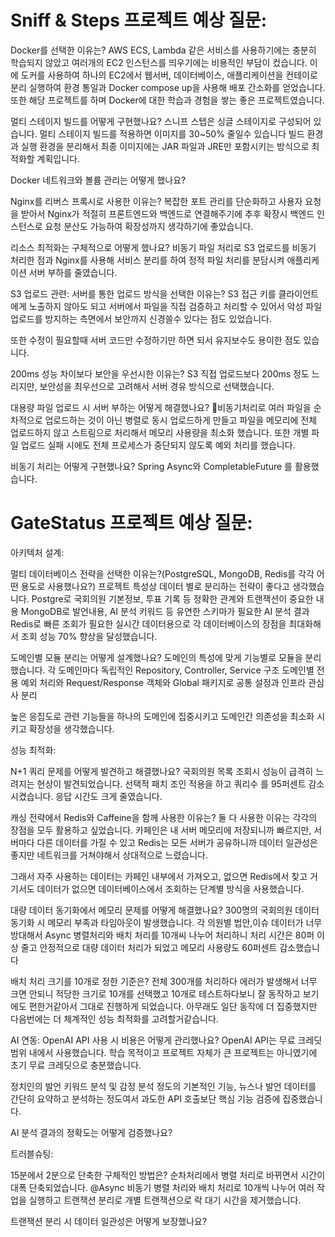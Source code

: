 # Sniff & Steps 프로젝트 예상 질문:

Docker를 선택한 이유는?
AWS ECS, Lambda 같은 서비스를 사용하기에는 충분히 학습되지 않았고
여러개의 EC2 인스턴스를 띄우기에는 비용적인 부담이 컸습니다.
이에 도커를 사용하여 하나의 EC2에서 웹서버, 데이터베이스, 애플리케이션을 컨테이로 분리 실행하여
환경 통일과 Docker compose up을 사용해 배포 간소화를 얻었습니다.
또한 해당 프로젝트를 하며 Docker에 대한 학습과 경험을 쌓는 좋은 프로젝트였습니다.


멀티 스테이지 빌드를 어떻게 구현했나요?
스니프 스텝은 싱글 스테이지로 구성되어 있습니다.
멀티 스테이지 빌드를 적용하면 이미지를 30~50% 줄일수 있습니다
빌드 환경과 실행 환경을 분리해서 최종 이미지에는 JAR 파일과 JRE만 포함시키는 방식으로 최적화할 계획입니다.


Docker 네트워크와 볼륨 관리는 어떻게 했나요?

Nginx를 리버스 프록시로 사용한 이유는?
복잡한 포트 관리를 단순화하고 사용자 요청을 받아서 Nginx가 적절히 프론트엔드와 백엔드로 연결해주기에 
추후 확장시 백엔드 인스턴스로 요청 분산도 가능하여 확장성까지 생각하기에 좋았습니다.


리소스 최적화는 구체적으로 어떻게 했나요?
비동기 파일 처리로 S3 업로드를 비동기 처리한 점과 Nginx를 사용해 서비스 분리를 하여 정적 파일 처리를 분담시켜 애플리케이션 서버 부하를 줄였습니다.

S3 업로드 관련:
서버를 통한 업로드 방식을 선택한 이유는?
S3 접근 키를 클라이언트에게 노출하지 않아도 되고 서버에서 파일을 직접 검증하고 처리할 수 있어서 악성 파일 업로드를 방지하는 측면에서
보안까지 신경쓸수 있다는 점도 있었습니다.

또한 수정이 필요할때 서버 코드만 수정하기만 하면 되서 유지보수도 용이한 점도 있습니다.

200ms 성능 차이보다 보안을 우선시한 이유는?
S3 직접 업로드보다 200ms 정도 느리지만, 보안성을 최우선으로 고려해서 서버 경유 방식으로 선택했습니다.

대용량 파일 업로드 시 서버 부하는 어떻게 해결했나요?
비동기처리로 여러 파일을 순차적으로 업로드하는 것이 아닌 병렬로 동시 업로드하게 만들고
파일을 메모리에 전체 업로드하지 않고 스트림으로 처리해서 메모리 사용량을 최소화 했습니다.
또한 개별 파일 업로드 실패 시에도 전체 프로세스가 중단되지 않도록 예외 처리를 했습니다.

비동기 처리는 어떻게 구현했나요?
Spring Async와 CompletableFuture 를 활용했습니다.


# GateStatus 프로젝트 예상 질문:
아키텍처 설계:

멀티 데이터베이스 전략을 선택한 이유는?(PostgreSQL, MongoDB, Redis를 각각 어떤 용도로 사용했나요?)
프로젝트 특성상 데이터 별로 분리하는 전략이 좋다고 생각했습니다.
Postgre로 국회의원 기본정보, 투표 기록 등 정확한 관계와 트랜잭션이 중요한 내용
MongoDB로 발언내용, AI 분석 키워드 등 유연한 스키마가 필요한 AI 분석 결과
Redis로 빠른 조회가 필요한 실시간 데이터용으로 각 데이터베이스의 장점을 최대화해서 조회 성능 70% 향상을 달성했습니다.


도메인별 모듈 분리는 어떻게 설계했나요?
도메인의 특성에 맞게 기능별로 모듈을 분리했습니다.
각 도메인마다 독립적인 Repository, Controller, Service 구조
도메인별 전용 예외 처리와 Request/Response 객체와 Global 패키지로 공통 설정과 인프라 관심사 분리

높은 응집도로 관련 기능들을 하나의 도메인에 집중시키고 도메인간 의존성을 최소화 시키고
확장성을 생각했습니다.


성능 최적화:

N+1 쿼리 문제를 어떻게 발견하고 해결했나요?
국회의원 목록 조회시 성능이 급격히 느려지는 현상이 발견되었습니다.
선택적 패치 조인 적용을 하고
쿼리수 를 95퍼센트 감소시켰습니다.
응답 시간도 크게 줄였습니다.


캐싱 전략에서 Redis와 Caffeine을 함께 사용한 이유는?
둘 다 사용한 이유는 각각의 장점을 모두 활용하고 싶었습니다.
카페인은 내 서버 메모리에 저장되니까 빠르지만, 서버마다 다른 데이터를 가질 수 있고
Redis는 모든 서버가 공유하니까 데이터 일관성은 좋지만 네트워크를 거쳐야해서 상대적으로 느렸습니다.

그래서 자주 사용하는 데이터는 카페인 내부에서 가져오고, 없으면 Redis에서 찾고 거기서도 데이터가 없으면 데이터베이스에서 조회하는 단계별 방식을 사용했습니다.


대량 데이터 동기화에서 메모리 문제를 어떻게 해결했나요?
300명의 국회의원 데이터 동기화 시 메모리 부족과 타임아웃이 발생했습니다.
각 의원별 법안,이슈 데이터가 너무 방대해서 Async 병렬처리와 배치 처리를 10개씨 나누어 처리하니
처리 시간은 80퍼 이상 줄고 안정적으로 대량 데이터 처리가 되었고 메모리 사용량도 60퍼센트 감소했습니다


배치 처리 크기를 10개로 정한 기준은?
전체 300개를 처리하다 에러가 발생해서 너무 크면 안되니 적당한 크기로 10개를 선택했고
10개로 테스트하다보니 잘 동작하고 보기에도 편한거같아서 그대로 진행하게 되었습니다.
아무래도 일단 동작에 더 집중했지만 다음번에는 더 체계적인 성능 최적화를 고려할거같습니다.

AI 연동:
OpenAI API 사용 시 비용은 어떻게 관리했나요?
OpenAI API는 무료 크레딧 범위 내에서 사용했습니다.
학습 목적이고 프로젝트 자체가 큰 프로젝트는 아니였기에 초기 무료 크레딧으로 충분했습니다.

정치인의 발언 키워드 분석 및 감정 분석 정도의 기본적인 기능,
뉴스나 발언 데이터를 간단히 요약하고 분석하는 정도여서 
과도한 API 호출보단 핵심 기능 검증에 집중했습니다.


AI 분석 결과의 정확도는 어떻게 검증했나요?

트러블슈팅:

15분에서 2분으로 단축한 구체적인 방법은?
순차처리에서 병렬 처리로 바뀌면서 시간이 대폭 단축되었습니다.
@Async 비동기 병렬 처리와 배치 처리로 10개씩 나누어 여러 작업을 실행하고
트랜잭션 분리로 개별 트랜잭션으로 락 대기 시간을 제거했습니다.

트랜잭션 분리 시 데이터 일관성은 어떻게 보장했나요?
